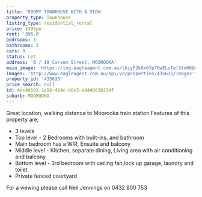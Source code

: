 ```yaml
---
title: 'ROOMY TOWNHOUSE WITH A VIEW'
property_type: Townhouse
listing_type: residential_rental
price: $395pw
rent: '395.0'
bedrooms: 3
bathrooms: 2
cars: 0
status: Let
address: '6 / 10 Carson Street, MOOROOKA'
main_image: 'https://img.eagleagent.com.au/lbiyP2kOx6Yp70wELuTel5tmH6Q=/1280x854/smart/https://s3-us-west-2.amazonaws.com/eagleagent-orig/images/6826289/416384405-image-M.jpg'
images: 'http://www.eagleagent.com.au/api/v2/properties/435635/images'
property_id: '435635'
price_search: null
id: 4ec46503-1e98-424c-b8c5-a844663b234f
suburb: MOOROOKA
---
```

Great location, walking distance to Moorooka train station
Features of this property are;
* 3 levels
* Top level - 2 Bedrooms with built-ins, and bathroom
* Main bedroom has a WIR, Ensuite and balcony
* Middle level - Kitchen, separate dining, Living area with air conditioning and balcony
* Bottom level - 3rd bedroom with ceiling fan,lock up garage, laundry and toilet
* Private fenced courtyard

For a viewing please call Neil Jennings on 0432 800 753